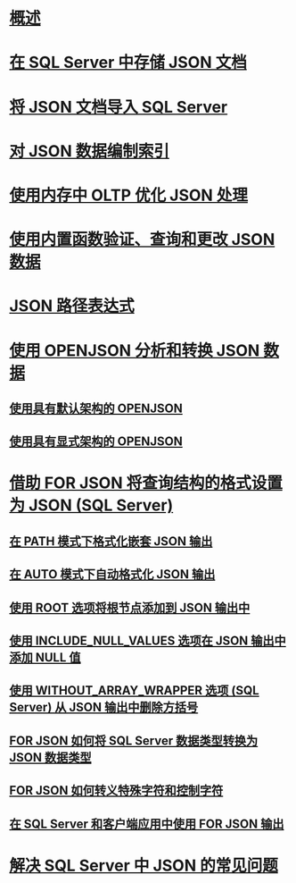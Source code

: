 # [概述](json-data-sql-server.md)  
# [在 SQL Server 中存储 JSON 文档](store-json-documents-in-sql-tables.md)
# [将 JSON 文档导入 SQL Server](import-json-documents-into-sql-server.md)  
# [对 JSON 数据编制索引](index-json-data.md)  
# [使用内存中 OLTP 优化 JSON 处理](optimize-json-processing-with-in-memory-oltp.md)  
# [使用内置函数验证、查询和更改 JSON 数据](validate-query-and-change-json-data-with-built-in-functions-sql-server.md)  
# [JSON 路径表达式](json-path-expressions-sql-server.md)  
# [使用 OPENJSON 分析和转换 JSON 数据](convert-json-data-to-rows-and-columns-with-openjson-sql-server.md)  
## [使用具有默认架构的 OPENJSON](use-openjson-with-the-default-schema-sql-server.md)  
## [使用具有显式架构的 OPENJSON](use-openjson-with-an-explicit-schema-sql-server.md)  
# [借助 FOR JSON 将查询结构的格式设置为 JSON (SQL Server)](format-query-results-as-json-with-for-json-sql-server.md)  
## [在 PATH 模式下格式化嵌套 JSON 输出](format-nested-json-output-with-path-mode-sql-server.md)  
## [在 AUTO 模式下自动格式化 JSON 输出](format-json-output-automatically-with-auto-mode-sql-server.md)  
## [使用 ROOT 选项将根节点添加到 JSON 输出中](add-a-root-node-to-json-output-with-the-root-option-sql-server.md)  
## [使用 INCLUDE_NULL_VALUES 选项在 JSON 输出中添加 NULL 值](include-null-values-in-json-include-null-values-option.md)  
## [使用 WITHOUT_ARRAY_WRAPPER 选项 (SQL Server) 从 JSON 输出中删除方括号](remove-square-brackets-from-json-without-array-wrapper-option.md)  
## [FOR JSON 如何将 SQL Server 数据类型转换为 JSON 数据类型](how-for-json-converts-sql-server-data-types-to-json-data-types-sql-server.md)  
## [FOR JSON 如何转义特殊字符和控制字符](how-for-json-escapes-special-characters-and-control-characters-sql-server.md)  
## [在 SQL Server 和客户端应用中使用 FOR JSON 输出](use-for-json-output-in-sql-server-and-in-client-apps-sql-server.md)  
# [解决 SQL Server 中 JSON 的常见问题](solve-common-issues-with-json-in-sql-server.md)  
